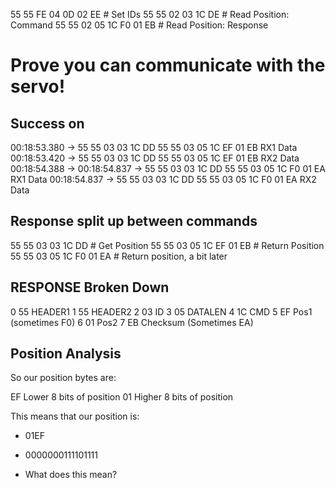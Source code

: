
55 55 FE 04 0D 02 EE      # Set IDs
55 55 02 03 1C DE         # Read Position: Command
55 55 02 05 1C F0 01 EB   # Read Position: Response




# Prove you can communicate with the servo!

## Success on

00:18:53.380 -> 55 55 03 03 1C DD 55 55 03 05 1C EF 01 EB RX1 Data
00:18:53.420 -> 55 55 03 03 1C DD 55 55 03 05 1C EF 01 EB RX2 Data
00:18:54.388 ->
00:18:54.837 -> 55 55 03 03 1C DD 55 55 03 05 1C F0 01 EA RX1 Data
00:18:54.837 -> 55 55 03 03 1C DD 55 55 03 05 1C F0 01 EA RX2 Data

## Response split up between commands

55 55 03 03 1C DD # Get Position
55 55 03 05 1C EF 01 EB # Return Position
55 55 03 05 1C F0 01 EA # Return position, a bit later

## RESPONSE Broken Down

0 55 HEADER1
1 55 HEADER2
2 03 ID
3 05 DATALEN
4 1C CMD
5 EF Pos1 (sometimes F0)
6 01 Pos2
7 EB Checksum (Sometimes EA)

## Position Analysis

So our position bytes are:

EF Lower 8 bits of position
01 Higher 8 bits of position

This means that our position is:
- 01EF
- 0000000111101111

- What does this mean? 